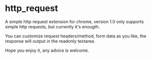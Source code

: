 http_request
==============

A simple http request extension for chrome, version 1.0 only supports simple http requests, but currently it's enougth.

You can customize request headers/method, form data as you like, the response will output in the readonly textarea.

Hope you enjoy it, any advice is welcome.
